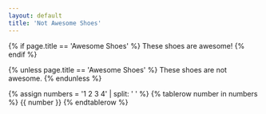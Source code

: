 ```yaml
---
layout: default
title: 'Not Awesome Shoes'
---
```


{% if page.title == 'Awesome Shoes' %}
  These shoes are awesome!
{% endif %}

{% unless page.title == 'Awesome Shoes' %}
  These shoes are not awesome.
{% endunless %}

<table>
{% assign numbers = '1 2 3 4' | split: ' ' %}
{% tablerow number in numbers %}
{{ number }}
{% endtablerow %}
</table>
